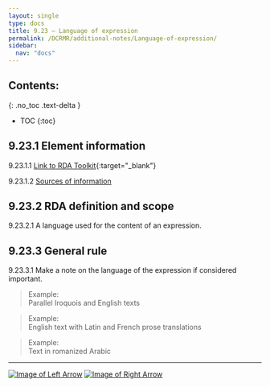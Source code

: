 ```yaml
---
layout: single
type: docs
title: 9.23 — Language of expression
permalink: /DCRMR/additional-notes/Language-of-expression/
sidebar:
  nav: "docs"
---
```


## Contents:
{: .no_toc .text-delta }

- TOC
{:toc}

## 9.23.1 Element information

<a name="9.23.1.1">9.23.1.1</a> [Link to RDA Toolkit](https://access.rdatoolkit.org/Content/Index?externalId=en-US_ala-b7de61e2-fe4b-3cc3-a4a2-7a3c4c55b4fc){:target="_blank"}

<a name="9.23.1.2">9.23.1.2</a> [Sources of information](/DCRMR/additional-notes/#9011-sources-of-information)

## 9.23.2 RDA definition and scope

<a name="9.23.2.1">9.23.2.1</a> A language used for the content of an expression.

## 9.23.3 General rule

<a name="9.23.3.1">9.23.3.1</a> Make a note on the language of the expression if considered important. 

>Example:  
>Parallel Iroquois and English texts

>Example:  
>English text with Latin and French prose translations

>Example:  
>Text in romanized Arabic

---

[![Image of Left Arrow](https://rbms-bsc.github.io/DCRMR/assets/pictures/navigation/Arrow_Left.png "9.2 — Note on expression")](/DCRMR/additional-notes/Note-on-expression/) [![Image of Right Arrow](https://rbms-bsc.github.io/DCRMR/assets/pictures/navigation/Arrow_Right.png "9.24 — Script")](/DCRMR/additional-notes/Script/)